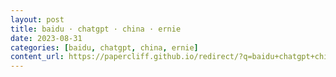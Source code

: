 ```yaml
---
layout: post
title: baidu · chatgpt · china · ernie
date: 2023-08-31
categories: [baidu, chatgpt, china, ernie]
content_url: https://papercliff.github.io/redirect/?q=baidu+chatgpt+china+ernie&tbs=cdr:1,cd_min:8/30/2023,cd_max:9/1/2023
---
```

